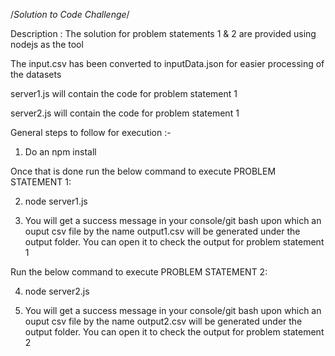 /*Solution to Code Challenge*/

Description : The solution for problem statements 1 & 2 are provided using nodejs as the tool

The input.csv has been converted to inputData.json for easier processing of the datasets

server1.js will contain the code for problem statement 1 

server2.js will contain the code for problem statement 1 

General steps to follow for execution :- 

1) Do an npm install
 
Once that is done run the below command to execute PROBLEM STATEMENT 1:

2) node server1.js

3) You will get a success message in your console/git bash upon which an ouput csv file by the name output1.csv will be generated under the output folder. You can open it to check the output for problem statement 1

Run the below command to execute PROBLEM STATEMENT 2:

4) node server2.js

5) You will get a success message in your console/git bash upon which an ouput csv file by the name output2.csv will be generated under the output folder. You can open it to check the output for problem statement 2

